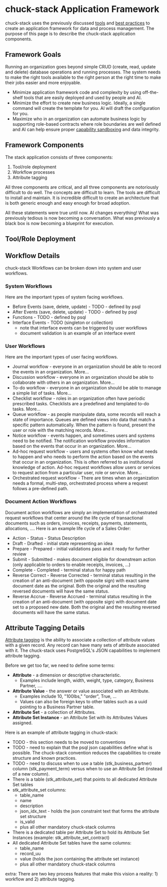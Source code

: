 # chuck-stack Application Framework

chuck-stack uses the previously discussed [tools](./stack-tools.md) and [best practices](./best-practices.md) to create an application framework for data and process management. The purpose of this page is to describe the chuck-stack application components.

## Framework Goals

Running an organization goes beyond simple CRUD (create, read, update and delete) database operations and running processes. The system needs to make the right tools available to the right person at the right time to make their jobs easier and more enjoyable. 

- Minimize application framework code and complexity by using off-the-shelf tools that are easily deployed and used by people and AI.
- Minimize the effort to create new business logic. Ideally, a single command will create the template for you. AI will draft the configuration for you.
- Maximize who in an organization can automate business logic by supporting role-based contracts where role boundaries are well defined and AI can help ensure proper [capability sandboxing](./stack-faq.html#what-is-capability-sandboxing) and data integrity.

## Framework Components

The stack application consists of three components:

1. Tool/role deployment
2. Workflow processes
3. Attribute tagging

All three components are critical, and all three components are notoriously difficult to do well. The concepts are difficult to learn. The tools are difficult to install and maintain. It is incredible difficult to create an architecture that is both generic enough and easy enough for broad adoption.

All these statements were true until now. AI changes everything! What was previously tedious is now becoming a conversation. What was previously a black box is now becoming a blueprint for execution.

## Tool/Role Deployment

## Workflow Details

chuck-stack Workflows can be broken down into system and user workflows.

### System Workflows

Here are the important types of system facing workflows.

- Before Events (save, delete, update) - TODO - defined by psql
- After Events (save, delete, update) - TODO - defined by psql
- Functions - TODO - defined by psql
- Interface Events - TODO (singleton or collection)
  - note that interface events can be triggered by user workflows
  - document validation is an example of an interface event

### User Workflows

Here are the important types of user facing workflows.

- Journal workflow - everyone in an organization should be able to record the events in an organization. More...
- Discussion workflow - everyone in an organization should be able to collaborate with others in an organization. More...
- To-do workflow - everyone in an organization should be able to manage a simple list of tasks. More...
- Checklist workflow - roles in an organization often have periodic prescribed tasks. Checklists are a predefined and templated to-do tasks. More...
- Queue workflow - as people manipulate data, some records will reach a state of importance. Queues are defined views into data that match a specific pattern automatically. When the pattern is found, present the user or role with the matching records.  More...
- Notice workflow - events happen, and sometimes users and systems need to be notified. The notification workflow provides information based on the events that occur in an organization.  More...
- Ad-hoc request workflow - users and systems often know what needs to happen and who needs to perform the action based on the events that occur in an organization. This is often referred to as institutional knowledge of action. Ad-hoc request workflows allow users or services to request action from a particular user, role or service.  More...
- Orchestrated request workflow - There are times when an organization needs a formal, multi-step, orchestrated process where a request follows a pre-defined path.

### Document Action Workflows

Document action workflows are simply an implementation of orchestrated request workflows that center around the life cycle of transactional documents such as orders, invoices, receipts, payments, statements, allocations, .... Here is an example life cycle of a Sales Order:

<!-- TODO ensure the Action and Status vocabulary terms are consistent with the pg_workflow repo -->
- Action - Status - Status Description
- Draft - Drafted - initial state representing an idea
- Prepare - Prepared - initial validations pass and it ready for further review
- Submit - Submitted - makes document eligible for downstream action (only applicable to orders to enable receipts, invoices, ...)
- Complete - Completed - terminal status for happy path
- Reverse Correct - Reverse Corrected - terminal status resulting in the creation of an anti-document (with opposite sign) with exact same document date as the original. Both the original and the resulting reversed documents will have the same status.
- Reverse Accrue - Reverse Accrued - terminal status resulting in the creation of an anti-document (with opposite sign) with document date set to a proposed new date. Both the original and the resulting reversed documents will have the same status.

## Attribute Tagging Details

[Attribute tagging](./postgres-convention/attribute-tag.md) is the ability to associate a collection of attribute values with a given record. Any record can have many sets of attribute associated with it. The chuck-stack uses PostgreSQL's JSON capabilities to implement attribute tagging.

Before we get too far, we need to define some terms:

- **Attribute** - a dimension or descriptive characteristic. 
  - Examples include length, width, weight, type, category, Business Partner, ....
- **Attribute Value** - the answer or value associated with an Attribute. 
  - Examples include 10, "100lbs," "order", True, ...
  - Values can also be foreign keys to other tables such as a uuid pointing to a Business Partner table.
- **Attribute Set** - a collection of Attributes.
- **Attribute Set Instance** - an Attribute Set with its Attributes Values assigned.

<!-- TODO: add to terminology.md page - this is the definition and term points here -->

Here is an example of attribute tagging in chuck-stack:

- TODO - this section needs to be moved to conventions
- TODO - need to explain that the psql json capabilities define what is possible. The chuck-stack convention reduces the capabilities to create structure and known practices.
- TODO - need to discuss when to use a table (stk_business_partner) column (stk_payment_term) versus when to use an Attribute Set (instead of a new column).
- There is a table (stk_attribute_set) that points to all dedicated Attribute Set tables
- stk_attribute_set columns:
  - table_name
  - name
  - description
  - json_idx_text - holds the json constraint text that forms the attribute set structure
  - is_valid
  - plus all other mandatory chuck-stack columns
- There is a dedicated table per Attribute Set to hold its Attribute Set Instances (example: stk_attribute_set_contract)
- All dedicated Attribute Set tables have the same columns:
  - table_name
  - record_uu
  - value (holds the json containing the attribute set instance)
  - plus all other mandatory chuck-stack columns

extra:
There are two key process features that make this vision a reality: 1) workflow and 2) attribute tagging.
